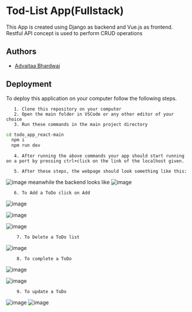 
# Tod-List App(Fullstack)

This App is created using Django as backend and Vue.js as frontend.
Restful API concept is used to perform CRUD operations


## Authors

- [Advaitaa Bhardwaj](https://github.com/advaitaa-02/)



## Deployment

To deploy this application on your computer follow the following steps.

       1. Clone this repository on your computer
       2. Open the main folder in VSCode or any other editor of your choice
       3. Run these commands in the main project directory
```bash
cd todo_app_react-main
  npm i
  npm run dev
```
       4. After running the above commands your app should start running on a port by pressing ctrl+click on the link of the localhost given.

       5. After these steps, the webpage should look something like this:

       
![image](https://github.com/advaitaa-02/EliteFit/assets/92883292/c99da43c-c582-4571-9bb2-938f16765e41)
 meanwhile the backend looks like
 ![image](https://github.com/advaitaa-02/EliteFit/assets/92883292/e9a8152a-21ab-45c3-ae21-34ff75ecd11e)


       6. To Add a ToDo click on Add

![image](https://github.com/advaitaa-02/EliteFit/assets/92883292/26a9e703-1773-41cf-8c75-ea14017a25ee)

![image](https://github.com/advaitaa-02/EliteFit/assets/92883292/574f91be-019c-45c9-95fa-8e6adb860ce5)

![image](https://github.com/advaitaa-02/EliteFit/assets/92883292/5d8952e6-b466-41cd-b9d8-51fd7e85f68b)

  

        7. To Delete a ToDo list
 ![image](https://github.com/advaitaa-02/EliteFit/assets/92883292/a40266c9-1e5f-4b4c-a99b-2afd9792f779)

        8. To complete a ToDo
![image](https://github.com/advaitaa-02/EliteFit/assets/92883292/a0daa6c3-c6e4-46c9-b42c-e2922898613e)

![image](https://github.com/advaitaa-02/EliteFit/assets/92883292/e30304a5-de24-4ef8-b505-342dc02b3261)

        9. To update a ToDo
![image](https://github.com/advaitaa-02/EliteFit/assets/92883292/2172ef45-8866-4d80-8eaa-8df2d420b3a9)
![image](https://github.com/advaitaa-02/EliteFit/assets/92883292/de48229f-43d6-4665-9622-bcef4a20ba11)
